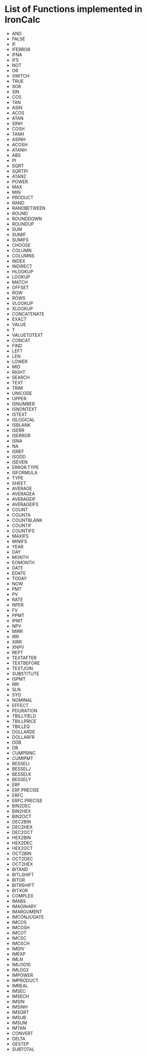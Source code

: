 # List of Functions implemented in IronCalc

* AND
* FALSE
* IF
* IFERROR
* IFNA
* IFS
* NOT
* OR
* SWITCH
* TRUE
* XOR
* SIN
* COS
* TAN
* ASIN
* ACOS
* ATAN
* SINH
* COSH
* TANH
* ASINH
* ACOSH
* ATANH
* ABS
* PI
* SQRT
* SQRTPI
* ATAN2
* POWER
* MAX
* MIN
* PRODUCT
* RAND
* RANDBETWEEN
* ROUND
* ROUNDDOWN
* ROUNDUP
* SUM
* SUMIF
* SUMIFS
* CHOOSE
* COLUMN
* COLUMNS
* INDEX
* INDIRECT
* HLOOKUP
* LOOKUP
* MATCH
* OFFSET
* ROW
* ROWS
* VLOOKUP
* XLOOKUP
* CONCATENATE
* EXACT
* VALUE
* T
* VALUETOTEXT
* CONCAT
* FIND
* LEFT
* LEN
* LOWER
* MID
* RIGHT
* SEARCH
* TEXT
* TRIM
* UNICODE
* UPPER
* ISNUMBER
* ISNONTEXT
* ISTEXT
* ISLOGICAL
* ISBLANK
* ISERR
* ISERROR
* ISNA
* NA
* ISREF
* ISODD
* ISEVEN
* ERROR.TYPE
* ISFORMULA
* TYPE
* SHEET
* AVERAGE
* AVERAGEA
* AVERAGEIF
* AVERAGEIFS
* COUNT
* COUNTA
* COUNTBLANK
* COUNTIF
* COUNTIFS
* MAXIFS
* MINIFS
* YEAR
* DAY
* MONTH
* EOMONTH
* DATE
* EDATE
* TODAY
* NOW
* PMT
* PV
* RATE
* NPER
* FV
* PPMT
* IPMT
* NPV
* MIRR
* IRR
* XIRR
* XNPV
* REPT
* TEXTAFTER
* TEXTBEFORE
* TEXTJOIN
* SUBSTITUTE
* ISPMT
* RRI
* SLN
* SYD
* NOMINAL
* EFFECT
* PDURATION
* TBILLYIELD
* TBILLPRICE
* TBILLEQ
* DOLLARDE
* DOLLARFR
* DDB
* DB
* CUMPRINC
* CUMIPMT
* BESSELI
* BESSELJ
* BESSELK
* BESSELY
* ERF
* ERF.PRECISE
* ERFC
* ERFC.PRECISE
* BIN2DEC
* BIN2HEX
* BIN2OCT
* DEC2BIN
* DEC2HEX
* DEC2OCT
* HEX2BIN
* HEX2DEC
* HEX2OCT
* OCT2BIN
* OCT2DEC
* OCT2HEX
* BITAND
* BITLSHIFT
* BITOR
* BITRSHIFT
* BITXOR
* COMPLEX
* IMABS
* IMAGINARY
* IMARGUMENT
* IMCONJUGATE
* IMCOS
* IMCOSH
* IMCOT
* IMCSC
* IMCSCH
* IMDIV
* IMEXP
* IMLN
* IMLOG10
* IMLOG2
* IMPOWER
* IMPRODUCT
* IMREAL
* IMSEC
* IMSECH
* IMSIN
* IMSINH
* IMSQRT
* IMSUB
* IMSUM
* IMTAN
* CONVERT
* DELTA
* GESTEP
* SUBTOTAL
